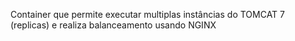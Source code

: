 Container que permite executar multiplas instâncias do TOMCAT 7 (replicas) e realiza balanceamento usando NGINX
